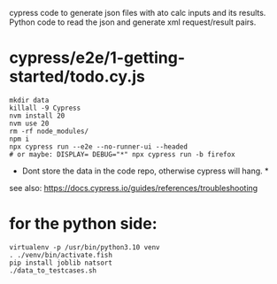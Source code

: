 cypress code to generate json files with ato calc inputs and its results. Python code to read the json and generate xml request/result pairs.


# cypress/e2e/1-getting-started/todo.cy.js
```
mkdir data
killall -9 Cypress
nvm install 20
nvm use 20
rm -rf node_modules/
npm i
npx cypress run --e2e --no-runner-ui --headed
# or maybe: DISPLAY= DEBUG="*" npx cypress run -b firefox

```

* Dont store the data in the code repo, otherwise cypress will hang. *

see also: https://docs.cypress.io/guides/references/troubleshooting


# for the python side:
```
virtualenv -p /usr/bin/python3.10 venv
. ./venv/bin/activate.fish
pip install joblib natsort
./data_to_testcases.sh
```
